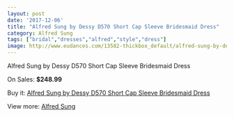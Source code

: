 ```yaml
---
layout: post
date: '2017-12-06'
title: "Alfred Sung by Dessy D570 Short Cap Sleeve Bridesmaid Dress"
category: Alfred Sung
tags: ["bridal","dresses","alfred","style","dress"]
image: http://www.eudances.com/13582-thickbox_default/alfred-sung-by-dessy-d570-short-cap-sleeve-bridesmaid-dress.jpg
---
```

Alfred Sung by Dessy D570 Short Cap Sleeve Bridesmaid Dress

On Sales: **$248.99**
<a href="https://www.eudances.com/en/alfred-sung/4095-alfred-sung-by-dessy-d570-short-cap-sleeve-bridesmaid-dress.html"><amp-img layout="responsive" width="600" height="600" src="//www.eudances.com/13582-thickbox_default/alfred-sung-by-dessy-d570-short-cap-sleeve-bridesmaid-dress.jpg" alt="Alfred Sung by Dessy D570 Short Cap Sleeve Bridesmaid Dress 0" /></a>
<a href="https://www.eudances.com/en/alfred-sung/4095-alfred-sung-by-dessy-d570-short-cap-sleeve-bridesmaid-dress.html"><amp-img layout="responsive" width="600" height="600" src="//www.eudances.com/13585-thickbox_default/alfred-sung-by-dessy-d570-short-cap-sleeve-bridesmaid-dress.jpg" alt="Alfred Sung by Dessy D570 Short Cap Sleeve Bridesmaid Dress 1" /></a>
<a href="https://www.eudances.com/en/alfred-sung/4095-alfred-sung-by-dessy-d570-short-cap-sleeve-bridesmaid-dress.html"><amp-img layout="responsive" width="600" height="600" src="//www.eudances.com/13584-thickbox_default/alfred-sung-by-dessy-d570-short-cap-sleeve-bridesmaid-dress.jpg" alt="Alfred Sung by Dessy D570 Short Cap Sleeve Bridesmaid Dress 2" /></a>
<a href="https://www.eudances.com/en/alfred-sung/4095-alfred-sung-by-dessy-d570-short-cap-sleeve-bridesmaid-dress.html"><amp-img layout="responsive" width="600" height="600" src="//www.eudances.com/13583-thickbox_default/alfred-sung-by-dessy-d570-short-cap-sleeve-bridesmaid-dress.jpg" alt="Alfred Sung by Dessy D570 Short Cap Sleeve Bridesmaid Dress 3" /></a>

Buy it: [Alfred Sung by Dessy D570 Short Cap Sleeve Bridesmaid Dress](https://www.eudances.com/en/alfred-sung/4095-alfred-sung-by-dessy-d570-short-cap-sleeve-bridesmaid-dress.html "Alfred Sung by Dessy D570 Short Cap Sleeve Bridesmaid Dress")

View more: [Alfred Sung](https://www.eudances.com/en/52-alfred-sung "Alfred Sung")
